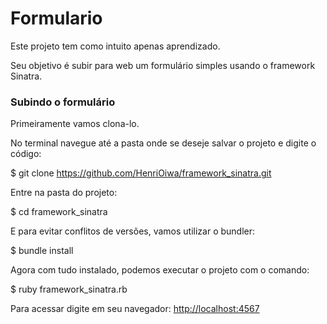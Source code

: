 ﻿# Formulario
Este projeto tem como intuito apenas aprendizado.

Seu objetivo é subir para web um formulário simples usando o framework Sinatra.

### Subindo o formulário
Primeiramente vamos clona-lo. 

No terminal navegue até a pasta onde se deseje salvar o projeto e digite o código:

$ git clone https://github.com/HenriOiwa/framework_sinatra.git 


Entre na pasta do projeto:


$ cd framework_sinatra 


E para evitar conflitos de versões, vamos utilizar o bundler:


$ bundle install 


Agora com tudo instalado, podemos executar o projeto com o comando: 


$ ruby framework_sinatra.rb 


Para acessar digite em seu navegador: [http://localhost:4567](http://localhost:4567)
